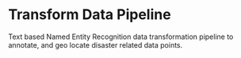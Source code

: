 # Transform Data Pipeline

Text based Named Entity Recognition data transformation pipeline to annotate, and geo locate disaster related data points. 
